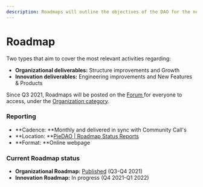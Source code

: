 ```yaml
---
description: Roadmaps will outline the objectives of the DAO for the next quarter or more.
---
```


# Roadmap

Two types that aim to cover the most relevant activities regarding:

* **Organizational deliverables:** Structure improvements and Growth
* **Innovation deliverables:** Engineering improvements and New Features & Products

Since Q3 2021, Roadmaps will be posted on the [Forum ](https://forum.piedao.org)for everyone to access, under the [Organization category](https://forum.piedao.org/c/organization/12).

### Reporting

* **Cadence: **Monthly and delivered in sync with Community Call's
* **Location: **[PieDAO | Roadmap Status Reports](https://piedao.notion.site/2696b3aee98d44bdb987e281669c1d07?v=1f6d99822ce3427eadd77b546342008)
* **Format: **Online webpage

### Current Roadmap status

* **Organizational Roadmap:** [Published](https://forum.piedao.org/t/piedao-organizational-roadmap-q3-q4-2021/978) (Q3-Q4 2021)
* **Innovation Roadmap:** In progress (Q4 2021-Q1 2022)
